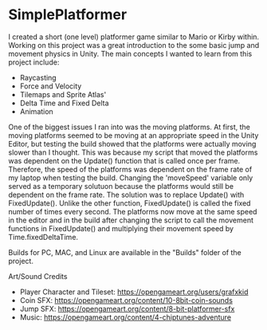 # SimplePlatformer

I created a short (one level) platformer game similar to Mario or Kirby within. Working on this project was a great introduction to the some basic jump and movement physics in Unity. The main concepts I wanted to learn from this project include:
  - Raycasting
  - Force and Velocity
  - Tilemaps and Sprite Atlas'
  - Delta Time and Fixed Delta
  - Animation

One of the biggest issues I ran into was the moving platforms. At first, the moving platforms seemed to be moving at an appropriate speed in the Unity Editor, but testing the build showed that the platforms were actually moving slower than I thought. This was because my script that moved the platforms was dependent on the Update() function that is called once per frame. Therefore, the speed of the platforms was dependent on the frame rate of my laptop when testing the build. Changing the 'moveSpeed' variable only served as a temporary solutuon because the platforms would still be dependent on the frame rate. The solution was to replace Update() with FixedUpdate(). Unlike the other function, FixedUpdate() is called the fixed number of times every second. The platforms now move at the same speed in the editor and in the build after changing the script to call the movement functions in FixedUpdate() and multiplying their movement speed by Time.fixedDeltaTime.

Builds for PC, MAC, and Linux are available in the "Builds" folder of the project.

Art/Sound Credits
- Player Character and Tileset: https://opengameart.org/users/grafxkid
- Coin SFX: https://opengameart.org/content/10-8bit-coin-sounds
- Jump SFX: https://opengameart.org/content/8-bit-platformer-sfx
- Music: https://opengameart.org/content/4-chiptunes-adventure
